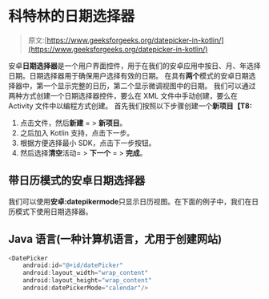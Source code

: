 # 科特林的日期选择器

> 原文:[https://www.geeksforgeeks.org/datepicker-in-kotlin/](https://www.geeksforgeeks.org/datepicker-in-kotlin/)

安卓**日期选择器**是一个用户界面控件，用于在我们的安卓应用中按日、月、年选择日期。日期选择器用于确保用户选择有效的日期。
在具有**两个**模式的安卓日期选择器中，第一个显示完整的日历，第二个显示微调视图中的日期。
我们可以通过两种方式创建一个日期选择器控件，要么在 XML 文件中手动创建，要么在 Activity 文件中以编程方式创建。
首先我们按照以下步骤创建一个**新项目【T8:** 

1.  点击文件，然后**新建** = > **新项目**。
2.  之后加入 Kotlin 支持，点击下一步。
3.  根据方便选择最小 SDK，点击下一步按钮。
4.  然后选择**清空**活动= > **下一个** = > **完成**。

## 带日历模式的安卓日期选择器

我们可以使用**安卓:datepikermode**只显示日历视图。在下面的例子中，我们在日历模式下使用日期选择器。

## Java 语言(一种计算机语言，尤用于创建网站)

```kt
<DatePicker
    android:id="@+id/datePicker"
    android:layout_width="wrap_content"
    android:layout_height="wrap_content"
    android:datePickerMode="calendar"/>
```